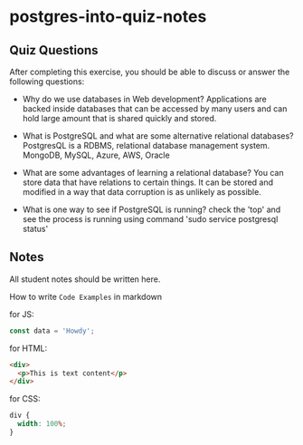 # postgres-into-quiz-notes

## Quiz Questions

After completing this exercise, you should be able to discuss or answer the following questions:

- Why do we use databases in Web development?
  Applications are backed inside databases that can be accessed by many users and can hold large amount that is shared quickly and stored.

- What is PostgreSQL and what are some alternative relational databases?
  PostgresQL is a RDBMS, relational database management system.
  MongoDB, MySQL, Azure, AWS, Oracle

- What are some advantages of learning a relational database?
  You can store data that have relations to certain things. It can be stored and modified in a way that data corruption is as unlikely as possible.

- What is one way to see if PostgreSQL is running?
  check the 'top' and see the process is running using command 'sudo service postgresql status'

## Notes

All student notes should be written here.

How to write `Code Examples` in markdown

for JS:

```javascript
const data = 'Howdy';
```

for HTML:

```html
<div>
  <p>This is text content</p>
</div>
```

for CSS:

```css
div {
  width: 100%;
}
```
